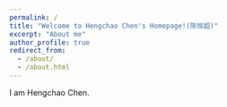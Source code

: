 ```yaml
---
permalink: /
title: "Welcome to Hengchao Chen's Homepage!(陈恒超)"
excerpt: "About me"
author_profile: true
redirect_from: 
  - /about/
  - /about.html
---
```


I am Hengchao Chen.

